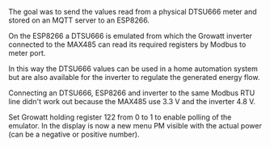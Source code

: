 The goal was to send the values read from a physical DTSU666 meter and stored on an MQTT server to an ESP8266.

On the ESP8266 a DTSU666 is emulated from which the Growatt inverter connected to the MAX485 can read its required registers by Modbus to meter port.

In this way the DTSU666 values can be used in a home automation system but are also available for the inverter to regulate the generated energy flow.

Connecting an DTSU666, ESP8266 and inverter to the same Modbus RTU line didn't work out because the MAX485 use 3.3 V and the inverter 4.8 V.

Set Growatt holding register 122 from 0 to 1 to enable polling of the emulator.
In the display is now a new menu PM visible with the actual power (can be a negative or positive number).
